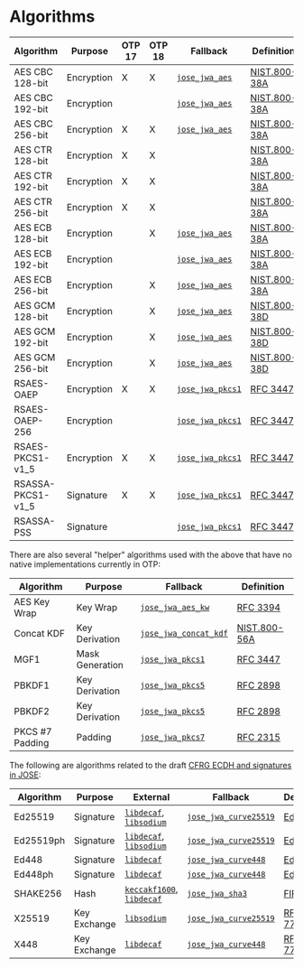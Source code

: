 # Algorithms

| Algorithm         | Purpose    | OTP 17 | OTP 18 | Fallback | Definition |
| ----------------- | ---------- | ------ | ------ | -------- | ---------- |
| AES CBC 128-bit   | Encryption | X      | X      | [`jose_jwa_aes`](https://github.com/potatosalad/erlang-jose/blob/master/src/jose_jwa_aes.erl) | [NIST.800-38A](http://csrc.nist.gov/publications/nistpubs/800-38a/sp800-38a.pdf) |
| AES CBC 192-bit   | Encryption |        |        | [`jose_jwa_aes`](https://github.com/potatosalad/erlang-jose/blob/master/src/jose_jwa_aes.erl) | [NIST.800-38A](http://csrc.nist.gov/publications/nistpubs/800-38a/sp800-38a.pdf) |
| AES CBC 256-bit   | Encryption | X      | X      | [`jose_jwa_aes`](https://github.com/potatosalad/erlang-jose/blob/master/src/jose_jwa_aes.erl) | [NIST.800-38A](http://csrc.nist.gov/publications/nistpubs/800-38a/sp800-38a.pdf) |
| AES CTR 128-bit   | Encryption | X      | X      |          | [NIST.800-38A](http://csrc.nist.gov/publications/nistpubs/800-38a/sp800-38a.pdf) |
| AES CTR 192-bit   | Encryption | X      | X      |          | [NIST.800-38A](http://csrc.nist.gov/publications/nistpubs/800-38a/sp800-38a.pdf) |
| AES CTR 256-bit   | Encryption | X      | X      |          | [NIST.800-38A](http://csrc.nist.gov/publications/nistpubs/800-38a/sp800-38a.pdf) |
| AES ECB 128-bit   | Encryption |        | X      | [`jose_jwa_aes`](https://github.com/potatosalad/erlang-jose/blob/master/src/jose_jwa_aes.erl) | [NIST.800-38A](http://csrc.nist.gov/publications/nistpubs/800-38a/sp800-38a.pdf) |
| AES ECB 192-bit   | Encryption |        |        | [`jose_jwa_aes`](https://github.com/potatosalad/erlang-jose/blob/master/src/jose_jwa_aes.erl) | [NIST.800-38A](http://csrc.nist.gov/publications/nistpubs/800-38a/sp800-38a.pdf) |
| AES ECB 256-bit   | Encryption |        | X      | [`jose_jwa_aes`](https://github.com/potatosalad/erlang-jose/blob/master/src/jose_jwa_aes.erl) | [NIST.800-38A](http://csrc.nist.gov/publications/nistpubs/800-38a/sp800-38a.pdf) |
| AES GCM 128-bit   | Encryption |        | X      | [`jose_jwa_aes`](https://github.com/potatosalad/erlang-jose/blob/master/src/jose_jwa_aes.erl) | [NIST.800-38D](http://csrc.nist.gov/publications/nistpubs/800-38D/SP-800-38D.pdf) |
| AES GCM 192-bit   | Encryption |        | X      | [`jose_jwa_aes`](https://github.com/potatosalad/erlang-jose/blob/master/src/jose_jwa_aes.erl) | [NIST.800-38D](http://csrc.nist.gov/publications/nistpubs/800-38D/SP-800-38D.pdf) |
| AES GCM 256-bit   | Encryption |        | X      | [`jose_jwa_aes`](https://github.com/potatosalad/erlang-jose/blob/master/src/jose_jwa_aes.erl) | [NIST.800-38D](http://csrc.nist.gov/publications/nistpubs/800-38D/SP-800-38D.pdf) |
| RSAES-OAEP        | Encryption | X      | X      | [`jose_jwa_pkcs1`](https://github.com/potatosalad/erlang-jose/blob/master/src/jose_jwa_pkcs1.erl) | [RFC 3447](https://tools.ietf.org/html/rfc3447) |
| RSAES-OAEP-256    | Encryption |        |        | [`jose_jwa_pkcs1`](https://github.com/potatosalad/erlang-jose/blob/master/src/jose_jwa_pkcs1.erl) | [RFC 3447](https://tools.ietf.org/html/rfc3447) |
| RSAES-PKCS1-v1_5  | Encryption | X      | X      | [`jose_jwa_pkcs1`](https://github.com/potatosalad/erlang-jose/blob/master/src/jose_jwa_pkcs1.erl) | [RFC 3447](https://tools.ietf.org/html/rfc3447) |
| RSASSA-PKCS1-v1_5 | Signature  | X      | X      | [`jose_jwa_pkcs1`](https://github.com/potatosalad/erlang-jose/blob/master/src/jose_jwa_pkcs1.erl) | [RFC 3447](https://tools.ietf.org/html/rfc3447) |
| RSASSA-PSS        | Signature  |        |        | [`jose_jwa_pkcs1`](https://github.com/potatosalad/erlang-jose/blob/master/src/jose_jwa_pkcs1.erl) | [RFC 3447](https://tools.ietf.org/html/rfc3447) |

There are also several "helper" algorithms used with the above that have no native implementations currently in OTP:

| Algorithm         | Purpose         | Fallback | Definition |
| ----------------- | --------------- | -------- | ---------- |
| AES Key Wrap      | Key Wrap        | [`jose_jwa_aes_kw`](https://github.com/potatosalad/erlang-jose/blob/master/src/jose_jwa_aes_kw.erl) | [RFC 3394](https://tools.ietf.org/html/rfc3394) |
| Concat KDF        | Key Derivation  | [`jose_jwa_concat_kdf`](https://github.com/potatosalad/erlang-jose/blob/master/src/jose_jwa_concat_kdf.erl) | [NIST.800-56A](https://dx.doi.org/10.6028/NIST.SP.800-56Ar2) |
| MGF1              | Mask Generation | [`jose_jwa_pkcs1`](https://github.com/potatosalad/erlang-jose/blob/master/src/jose_jwa_pkcs1.erl) | [RFC 3447](https://tools.ietf.org/html/rfc3447) |
| PBKDF1            | Key Derivation  | [`jose_jwa_pkcs5`](https://github.com/potatosalad/erlang-jose/blob/master/src/jose_jwa_pkcs5.erl) | [RFC 2898](https://tools.ietf.org/html/rfc2898) |
| PBKDF2            | Key Derivation  | [`jose_jwa_pkcs5`](https://github.com/potatosalad/erlang-jose/blob/master/src/jose_jwa_pkcs5.erl) | [RFC 2898](https://tools.ietf.org/html/rfc2898) |
| PKCS #7 Padding   | Padding         | [`jose_jwa_pkcs7`](https://github.com/potatosalad/erlang-jose/blob/master/src/jose_jwa_pkcs7.erl) | [RFC 2315](https://tools.ietf.org/html/rfc2315) |

The following are algorithms related to the draft [CFRG ECDH and signatures in JOSE](https://tools.ietf.org/html/draft-ietf-jose-cfrg-curves):

| Algorithm | Purpose      | External | Fallback | Definition |
| --------- | ------------ | -------- | -------- | ---------- |
| Ed25519   | Signature    | [`libdecaf`](https://github.com/potatosalad/erlang-libdecaf), [`libsodium`](https://github.com/potatosalad/erlang-libsodium) | [`jose_jwa_curve25519`](https://github.com/potatosalad/erlang-jose/blob/master/src/jose_jwa_curve25519.erl) | [EdDSA](https://tools.ietf.org/html/draft-irtf-cfrg-eddsa#section-5.1) |
| Ed25519ph | Signature    | [`libdecaf`](https://github.com/potatosalad/erlang-libdecaf), [`libsodium`](https://github.com/potatosalad/erlang-libsodium) | [`jose_jwa_curve25519`](https://github.com/potatosalad/erlang-jose/blob/master/src/jose_jwa_curve25519.erl) | [EdDSA](https://tools.ietf.org/html/draft-irtf-cfrg-eddsa#section-5.1) |
| Ed448     | Signature    | [`libdecaf`](https://github.com/potatosalad/erlang-libdecaf) | [`jose_jwa_curve448`](https://github.com/potatosalad/erlang-jose/blob/master/src/jose_jwa_curve448.erl) | [EdDSA](https://tools.ietf.org/html/draft-irtf-cfrg-eddsa#section-5.2) |
| Ed448ph   | Signature    | [`libdecaf`](https://github.com/potatosalad/erlang-libdecaf) | [`jose_jwa_curve448`](https://github.com/potatosalad/erlang-jose/blob/master/src/jose_jwa_curve448.erl) | [EdDSA](https://tools.ietf.org/html/draft-irtf-cfrg-eddsa#section-5.2) |
| SHAKE256  | Hash         | [`keccakf1600`](https://github.com/potatosalad/erlang-keccakf1600), [`libdecaf`](https://github.com/potatosalad/erlang-libdecaf) | [`jose_jwa_sha3`](https://github.com/potatosalad/erlang-jose/blob/master/src/jose_jwa_sha3.erl) | [FIPS 202](http://nvlpubs.nist.gov/nistpubs/FIPS/NIST.FIPS.202.pdf) |
| X25519    | Key Exchange | [`libsodium`](https://github.com/potatosalad/erlang-libsodium) | [`jose_jwa_curve25519`](https://github.com/potatosalad/erlang-jose/blob/master/src/jose_jwa_curve25519.erl) | [RFC 7748](https://tools.ietf.org/html/rfc7748#section-5) |
| X448      | Key Exchange | [`libdecaf`](https://github.com/potatosalad/erlang-libdecaf) | [`jose_jwa_curve448`](https://github.com/potatosalad/erlang-jose/blob/master/src/jose_jwa_curve448.erl) | [RFC 7748](https://tools.ietf.org/html/rfc7748#section-5) |
